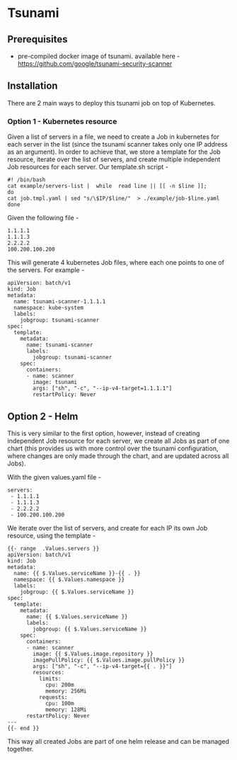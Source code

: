 
# Tsunami

## Prerequisites 

- pre-compiled docker image of tsunami. available here - https://github.com/google/tsunami-security-scanner


## Installation
There are 2 main ways to deploy this tsunami job on top of Kubernetes.

### Option 1 - Kubernetes resource

Given a list of servers in a file,  we need to create a Job in kubernetes for each server in the list (since the tsunami scanner takes only one IP address as an argument). In order to achieve that, we store a template for the Job resource, iterate over the list of servers, and create multiple independent Job resources for each server.
Our template.sh script - 
```
#! /bin/bash
cat example/servers-list |  while  read line || [[ -n $line ]];
do
cat job.tmpl.yaml | sed "s/\$IP/$line/"  > ./example/job-$line.yaml
done
```
Given the following file - 
```
1.1.1.1
1.1.1.3
2.2.2.2
100.200.100.200
```
This will generate 4 kubernetes Job files, where each one points to one of the servers.
For example - 
```
apiVersion: batch/v1
kind: Job
metadata:
  name: tsunami-scanner-1.1.1.1
  namespace: kube-system
  labels:
    jobgroup: tsunami-scanner
spec:
  template:
    metadata:
      name: tsunami-scanner
	  labels:
	    jobgroup: tsunami-scanner
	spec:
	  containers:
      - name: scanner
        image: tsunami
        args: ["sh", "-c", "--ip-v4-target=1.1.1.1"]
        restartPolicy: Never
```

## Option 2 - Helm
This is very similar to the first option, however, instead of creating independent Job resource for each server, we create all Jobs as part of one chart (this provides us with more control over the tsunami configuration, where changes are only made through the chart, and are updated across all Jobs).

With the given values.yaml file -
```
servers:
 - 1.1.1.1
 - 1.1.1.3
 - 2.2.2.2
 - 100.200.100.200
```
We iterate over the list of servers, and create for each IP its own Job resource, using the template - 
```
{{- range  .Values.servers }}
apiVersion: batch/v1
kind: Job
metadata:
  name: {{ $.Values.serviceName }}-{{ . }}
  namespace: {{ $.Values.namespace }}
  labels:
    jobgroup: {{ $.Values.serviceName }}
spec:
  template:
    metadata:
      name: {{ $.Values.serviceName }}
      labels:
        jobgroup: {{ $.Values.serviceName }}
    spec:
      containers:
      - name: scanner
        image: {{ $.Values.image.repository }}
        imagePullPolicy: {{ $.Values.image.pullPolicy }}
        args: ["sh", "-c", "--ip-v4-target={{ . }}"]
        resources:
          limits:
            cpu: 200m
            memory: 256Mi
          requests:
            cpu: 100m
            memory: 128Mi
      restartPolicy: Never
---
{{- end }}
```

This way all created Jobs are part of one helm release and can be managed together.